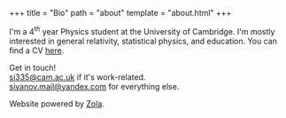 +++
title = "Bio"
path = "about"
template = "about.html"
+++

I'm a 4<sup>th</sup> year Physics student at the University of Cambridge. I'm mostly interested in general relativity, statistical physics, and education. You can find a CV [here](/cv_web.pdf).

Get in touch!  
[si335@cam.ac.uk](mailto:si335@cam.ac.uk) if it's work-related.  
[sivanov.mail@yandex.com](mailto:sivanov.mail@yandex.com) for everything else.

Website powered by [Zola](https://www.getzola.org/).